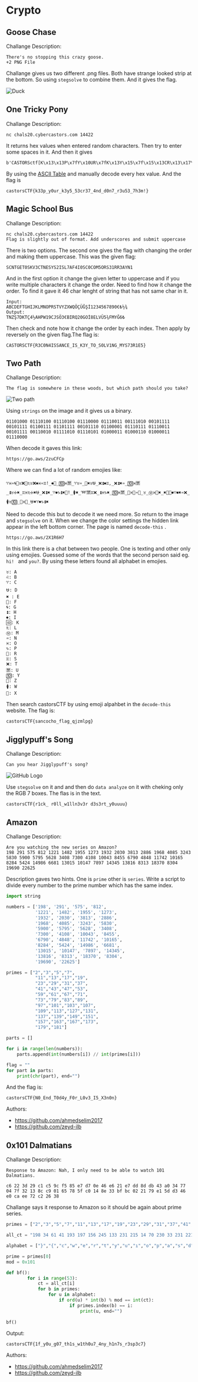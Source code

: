 # Crypto

## Goose Chase
Challange Description: 
``` 
There's no stopping this crazy goose.
+2 PNG File
```
Challange gives us two different .png files. Both have strange looked strip at the bottom. So using `stegsolve` to combine them. And it gives the flag.

![Duck](./solved.bmp)


## One Tricky Pony
Challange Description: 
```
nc chals20.cybercastors.com 14422
```

It returns hex values when entered random characters. Then try to enter some spaces in it. And then it gives 
```
b'CASTORSctf[K\x13\x13P\x7fY\x10UR\x7fK\x13Y\x15\x7f\x15\x13CR\x13\x17\x7f\x14ND\x7fD\x10N\x17\x7fR\x13U\x15\x13\x7f\x17H\x13M\x01]
```

By using the [ASCII Table](https://bluesock.org/~willg/dev/ascii.html) and manually decode every hex value. And the flag is 
``` 
castorsCTF{k33p_y0ur_k3y5_53cr37_4nd_d0n7_r3u53_7h3m!}
```

## Magic School Bus
Challange Description:
```
nc chals20.cybercastors.com 14422
Flag is slightly out of format. Add underscores and submit uppercase
```
There is two options. The second one gives the flag with changing the order and making them uppercase. This was the given flag:
```
SCNTGET0SKV3CTNESYS2ISL7AF4I0SC0COM5ORS31RR3AYN1
```
And in the first option it change the given letter to uppercase and if you write multiple characters it change the order. Need to find how it change the order. To find it gave it 46 char lenght of string that has not same char in it. 
```
Input:
ABCDEFTGHIJKLMNOPRSTVYZXWQÖÇÜĞŞİ1234567890€₺½¾
Output:
TNZŞ7DKTÇ4½AHPW19CJSÖ3€BIRQ20GOİ8ELVÜ5¾FMYĞ6₺
```
Then check and note how it change the order by each index. Then apply by reversely on the given flag.The flag is:
```
CASTORSCTF{R3C0N4ISSANCE_IS_K3Y_TO_S0LV1NG_MYS73R1E5}
```

## Two Path
Challange Description:
```
The flag is somewhere in these woods, but which path should you take?
```
![Two path](./two-paths.png)

Using ```strings``` on the image and it gives us a binary.

```
01101000 01110100 01110100 01110000 01110011 00111010 00101111 00101111 01100111 01101111 00101110 01100001 01110111 01110011 00101111 00110010 01111010 01110101 01000011 01000110 01000011 01110000 
```
When decode it gaves this link:
```
https://go.aws/2zuCFCp
```
Where we can find a lot of random emojies like:
```
♈♓♒🌀🔁♉❌🈲♏♉❌⏺♓♒♊!_⏺💯_🔟♓🈲_♈♉♒_🔁✖♉⛎_❌⏫⏺♊,_❌⏫✖♒_🔟♓🈲_⏫♉➗✖_♊♓♏➗✖⛎_❌⏫✖_♈⏺♑⏫✖🔁!_🚺✖_➿🈲♊❌_⏫♓♑✖_🔟♓🈲_💯♓🈲♒⛎_♉_Ⓜ♓🔁✖_✖💯💯⏺♈⏺✖♒❌_🚺♉🔟_💯♓🔁_⛎✖♈⏺♑⏫✖
```
Need to decode this but to decode it we need more. So return to the image and ```stegsolve``` on it. When we change the color settings the hidden link appear in the left bottom corner. The page is named ```decode-this``` .
```
https://go.aws/2X1R6H7
```
In this link there is a chat between two people. One is texting and other only using emojies. Guessed some of the words that the second person said eg. ```hi! ``` and ```you?```. By using these letters found all alphabet in emojies. 
```
♉: A
♌: B
♈: C
⛎: D
✖ : E
💯: F
🌀: G
⏫: H
⏺: I
🆔: K
♏: L
Ⓜ: M
♒: N
♓: O
♑: P
🔁: R
♊: S
❌: T
🈲: U
🔟: Y
📶: Z
🚺: W
🔴: X
``` 
Then search castorsCTF by using emoji alpahbet in the ```decode-this``` website. The flag is:
```
castorsCTF{sancocho_flag_qjzmlpg}
```

## Jigglypuff's Song
Challange Description:
```
Can you hear Jigglypuff's song?
```
![GitHub Logo](./chal1.png)

Use ```stegsolve``` on it and and then do ```data analyze``` on it with cheking only the RGB 7 boxes. The flas is in the text. 
```
castorsCTF{r1ck_ r0ll_w1lln3v3r d3s3rt_y0uuuu}
```

## Amazon
Challange Description:
```
Are you watching the new series on Amazon?
198 291 575 812 1221 1482 1955 1273 1932 2030 3813 2886 1968 4085 3243 5830 5900 5795 5628 3408 7300 4108 10043 8455 6790 4848 11742 10165 8284 5424 14986 6681 13015 10147 7897 14345 13816 8313 18370 8304 19690 22625
```
Description gaves two hints. One is ```prime``` other is ```series```. Write a script to divide every number to the prime number which has the same index.

```python
import string

numbers = ['198', '291', '575', '812',
           '1221', '1482', '1955', '1273',
           '1932', '2030', '3813', '2886',
           '1968', '4085', '3243', '5830',
           '5900', '5795', '5628', '3408',
           '7300', '4108', '10043', '8455',
           '6790', '4848', '11742', '10165',
           '8284', '5424', '14986', '6681',
           '13015', '10147', '7897', '14345',
           '13816', '8313', '18370', '8304',
           '19690', '22625']

primes = ["2","3","5","7",
           "11","13","17","19",
           "23","29","31","37",
           "41","43","47","53",
           "59","61","67","71",
           "73","79","83","89",
           "97","101","103","107",
           "109","113","127","131",
           "137","139","149","151",
           "157","163","167","173",
           "179","181"]

parts = []

for i in range(len(numbers)):
    parts.append(int(numbers[i]) // int(primes[i]))

flag = ""
for part in parts:
    print(chr(part), end="")
```
And the flag is:
```
castorsCTF{N0_End_T0d4y_F0r_L0v3_I5_X3n0n}
```
Authors: 
* https://github.com/ahmedselim2017
* https://github.com/zeyd-ilb
## 0x101 Dalmatians
Challange Description:
```
Response to Amazon: Nah, I only need to be able to watch 101 Dalmatians.

c6 22 3d 29 c1 c5 9c f5 85 e7 d7 0e 46 e6 21 e7 dd 8d db 43 a0 34 77 04 7f 32 13 8c c9 01 65 78 5f c0 14 8e 33 bf bc 02 21 79 e1 5d d3 46 e0 ca ee 72 c2 26 38
```
Challange says it response to Amazon so it should be again about prime series.

```python
primes = ["2","3","5","7","11","13","17","19","23","29","31","37","41","43","47","53","59","61","67","71","73","79","83","89","97","101","103","107","109","113","127","131","137","139","149","151","157","163","167","173","179","181","191","193","197","199","211","223","227","229","233","239","241","251","257"]

all_ct = "198 34 61 41 193 197 156 245 133 231 215 14 70 230 33 231 221 141 219 67 160 52 119 4 127 50 19 140 201 1 101 120 95 192 20 142 51 191 188 2 33 121 225 93 211 70 224 202 238 114 194 38 56".split()

alphabet = ["}","{","c","w","e","r","t","y","u","ı","o","p","a","s","d","f","g","h","j","k","l","i","z","x","q","v","b","n","m","Q","W","E","R","T","Y","U","I","O","P","A","S","D","F","G","H","J","K","L","Z","X","C","V","B","N","M","_","1","2","3","4","5","6","7","8","9","0"]

prime = primes[0]
mod = 0x101

def bf(): 
        for i in range(53):
            ct = all_ct[i]
            for b in primes:
                for u in alphabet:        
                    if ord(u) * int(b) % mod == int(ct):
                        if primes.index(b) == i:
                            print(u, end="")
                      
bf()
```
Output:
```
castorsCTF{1f_y0u_g07_th1s_w1th0u7_4ny_h1n7s_r3sp3c7}
```
Authors: 
* https://github.com/ahmedselim2017
* https://github.com/zeyd-ilb
